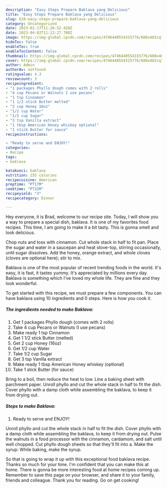 ```yaml
---
description: "Easy Steps Prepare Baklava yang Delicious"
title: "Easy Steps Prepare Baklava yang Delicious"
slug: 610-easy-steps-prepare-baklava-yang-delicious
category: Uncategorized
date: 2023-01-17T11:26:52.428Z
date: 2023-04-02T11:12:27.708Z
image: https://img-global.cpcdn.com/recipes/4746440554315776/680x482cq70/baklava-recipe-main-photo.jpg
hideToc: false
enableToc: true
enableTocContent: false
thumbnail: https://img-global.cpcdn.com/recipes/4746440554315776/680x482cq70/baklava-recipe-main-photo.jpg
cover: https://img-global.cpcdn.com/recipes/4746440554315776/680x482cq70/baklava-recipe-main-photo.jpg
author: Admin
authorAv: notfound
ratingvalue: 4.3
reviewcount: 3
recipeingredient:
- "1 packages Phyllo dough comes with 2 rolls"
- "4 cup Pecans or Walnuts I use pecans"
- "1 tsp Cinnamon"
- "1 1/2 stick Butter melted"
- "2 cup Honey 16oz"
- "1/2 cup Water"
- "1/2 cup Sugar"
- "3 tsp Vanilla extract"
- "1 tbsp American Honey whiskey optional"
- "1 stick Butter for sauce"
recipeinstructions:

- "Ready to serve and ENJOY!"
categories:
- Recipe
tags:
- baklava

katakunci: baklava 
nutrition: 255 calories
recipecuisine: American
preptime: "PT17M"
cooktime: "PT32M"
recipeyield: "3"
recipecategory: Dinner

---
```



Hey everyone, it is Brad, welcome to our recipe site. Today, I will show you a way to prepare a special dish, baklava. It is one of my favorites food recipes. This time, I am going to make it a bit tasty. This is gonna smell and look delicious.

Chop nuts and toss with cinnamon. Cut whole stack in half to fit pan. Place the sugar and water in a saucepan and heat stove-top, stirring occasionally, until sugar dissolves. Add the honey, orange extract, and whole cloves (cloves are optional here); stir to mix.

Baklava is one of the most popular of recent trending foods in the world. It's easy, it is fast, it tastes yummy. It's appreciated by millions every day. Baklava is something which I've loved my whole life. They are fine and they look wonderful.


To get started with this recipe, we must prepare a few components. You can have baklava using 10 ingredients and 0 steps. Here is how you cook it.

<!--inarticleads1-->

##### The ingredients needed to make Baklava:

1. Get 1 packages Phyllo dough (comes with 2 rolls)
1. Take 4 cup Pecans or Walnuts (I use pecans)
1. Make ready 1 tsp Cinnamon
1. Get 1 1/2 stick Butter (melted)
1. Get 2 cup Honey (16oz)
1. Get 1/2 cup Water
1. Take 1/2 cup Sugar
1. Get 3 tsp Vanilla extract
1. Make ready 1 tbsp American Honey whiskey (optional)
1. Take 1 stick Butter (for sauce)


Bring to a boil, then reduce the heat to low. Line a baking sheet with parchment paper. Unroll phyllo and cut the whole stack in half to fit the dish. Cover phyllo with a damp cloth while assembling the baklava, to keep it from drying out. 

<!--inarticleads2-->

##### Steps to make Baklava:


1. Ready to serve and ENJOY!

Unroll phyllo and cut the whole stack in half to fit the dish. Cover phyllo with a damp cloth while assembling the baklava, to keep it from drying out. Pulse the walnuts in a food processor with the cinnamon, cardamom, and salt until well chopped. Cut phyllo dough sheets so that they&#39;ll fit into a. Make the syrup: While baking, make the syrup. 

So that is going to wrap it up with this exceptional food baklava recipe. Thanks so much for your time. I'm confident that you can make this at home. There is gonna be more interesting food at home recipes coming up. Remember to save this page on your browser, and share it to your family, friends and colleague. Thank you for reading. Go on get cooking!
